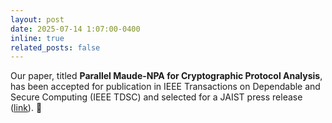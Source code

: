 ```yaml
---
layout: post
date: 2025-07-14 1:07:00-0400
inline: true
related_posts: false
---
```


Our paper, titled <b>Parallel Maude-NPA for Cryptographic Protocol Analysis</b>, has been accepted for publication in IEEE Transactions on Dependable and Secure Computing (IEEE TDSC) and selected for a JAIST press release ([link](https://www.jaist.ac.jp/english/whatsnew/press/2025/08/07-1.html)). :tada: